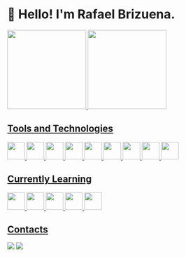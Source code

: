 # 👋 Hello! I'm Rafael Brizuena.

<!--
**rafec/rafec** is a ✨ _special_ ✨ repository because its `README.md` (this file) appears on your GitHub profile.

Here are some ideas to get you started:

- 🔭 I’m currently working on ...
- 🌱 I’m currently learning Java, Javascript and typescript
- 👯 I’m looking to collaborate on ...
- 🤔 I’m looking for help with ...
- 💬 Ask me about ...
- 📫 How to reach me: ...
- 😄 Pronouns: ...
- ⚡ Fun fact: ...
-->
<div>
 <a href="https://github.com/rafec">
  <img height="180em" src="https://github-readme-stats.vercel.app/api/top-langs/?username=rafec&layout=compact&langs_count=7&theme=dracula"/>
  <img height="180em" src="https://github-readme-stats.vercel.app/api?username=rafec&show_icons=true&theme=dracula&include_all_commits=true&count_private=true"/>
</div>
  
  ## Tools and Technologies
  
  <div>
    <img src="https://cdn.jsdelivr.net/gh/devicons/devicon/icons/git/git-original.svg" width="40" height="40"/>
    <img src="https://cdn.jsdelivr.net/gh/devicons/devicon/icons/github/github-original.svg" width="40" height="40"/>
    <img src="https://cdn.jsdelivr.net/gh/devicons/devicon/icons/javascript/javascript-original.svg" width="40" height="40"/>
    <img src="https://cdn.jsdelivr.net/gh/devicons/devicon/icons/java/java-original.svg" width="40" height="40"/>
    <img src="https://cdn.jsdelivr.net/gh/devicons/devicon/icons/bootstrap/bootstrap-original.svg" width="40" height="40"/>
    <img src="https://cdn.jsdelivr.net/gh/devicons/devicon/icons/php/php-original.svg" width="40" height="40"/>
    <img src="https://cdn.jsdelivr.net/gh/devicons/devicon/icons/mysql/mysql-original.svg" width="40" height="40"/>
    <img src="https://cdn.jsdelivr.net/gh/devicons/devicon/icons/c/c-original.svg" width="40" height="40"/>
    <img src="https://cdn.jsdelivr.net/gh/devicons/devicon/icons/vscode/vscode-original.svg" width="40" height="40"/>
  </div>
  
  ## Currently Learning
  
  <div>
    <img src="https://cdn.jsdelivr.net/gh/devicons/devicon/icons/typescript/typescript-original.svg" width="40" height="40"/>
    <img src="https://cdn.jsdelivr.net/gh/devicons/devicon/icons/spring/spring-original.svg" width="40" height="40"/>
    <img src="https://cdn.jsdelivr.net/gh/devicons/devicon/icons/mongodb/mongodb-original.svg" width="40" height="40"/>
    <img src="https://cdn.jsdelivr.net/gh/devicons/devicon/icons/react/react-original.svg" width="40" height="40"/>
    <img src="https://cdn.jsdelivr.net/gh/devicons/devicon/icons/nodejs/nodejs-original.svg" width="40" height="40"/>
  </div>
 
 ## Contacts

<div>
<a href = "mailto:rafael.brizuzena@gmail.com" target="_blank"><img src="https://img.shields.io/badge/Gmail-D14836?style=for-the-badge&logo=gmail&logoColor=white" target="_blank"></a>
<a href="https://www.linkedin.com/in/rafael-brizuena" target="_blank"><img src="https://img.shields.io/badge/-LinkedIn-%230077B5?style=for-the-badge&logo=linkedin&logoColor=white" target="_blank"></a>   
</div>
  
